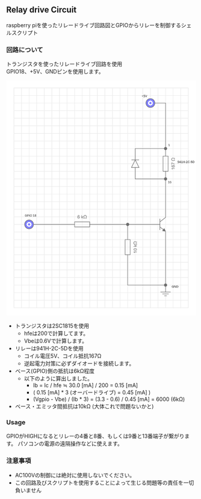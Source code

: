 ## Relay drive Circuit
raspberry piを使ったリレードライブ回路図とGPIOからリレーを制御するシェルスクリプト

### 回路について
トランジスタを使ったリレードライブ回路を使用  
GPIO18、+5V、GNDピンを使用します。  

![回路図](schematic.png)

* トランジスタは2SC1815を使用
  - hfeは200で計算してます。
  - Vbeは0.6Vで計算します。
* リレーは941H-2C-5Dを使用
  - コイル電圧5V、コイル抵抗167Ω
  - 逆起電力対策に必ずダイオードを接続します。
* ベース(GPIO)側の抵抗は6kΩ程度
  - 以下のように算出しました。
    - Ib = Ic / hfe ≒ 30.0 [mA] / 200 = 0.15 [mA]
    - ( 0.15 [mA] * 3 (オーバードライブ) = 0.45 [mA] )
    - (Vgpio - Vbe) / (Ib * 3) = (3.3 - 0.6) / 0.45 [mA] = 6000 (6kΩ)
* ベース・エミッタ間抵抗は10kΩ (大体これで問題ないかと)

### Usage
GPIOがHIGHになるとリレーの4番と8番、もしくは9番と13番端子が繋がります。
パソコンの電源の遠隔操作などに使えます。

### 注意事項
* AC100Vの制御には絶対に使用しないでください。
* この回路及びスクリプトを使用することによって生じる問題等の責任を一切負いません
